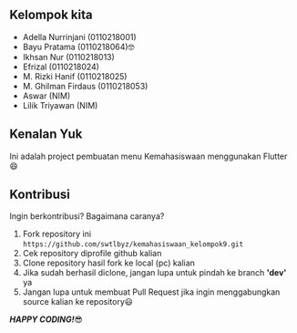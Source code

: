 ## Kelompok kita

- Adella Nurrinjani (0110218001)
- Bayu Pratama (0110218064):nerd_face:
- Ikhsan Nur (0110218013)
- Efrizal (0110218024)
- M. Rizki Hanif (0110218025)
- M. Ghilman Firdaus (0110218053)
- Aswar (NIM)
- Lilik Triyawan (NIM)

## Kenalan Yuk

Ini adalah project pembuatan menu Kemahasiswaan menggunakan Flutter :smile:

## Kontribusi

Ingin berkontribusi? Bagaimana caranya?

1. Fork repository ini `https://github.com/swtlbyz/kemahasiswaan_kelompok9.git`
2. Cek repository diprofile github kalian
3. Clone repository hasil fork ke local (pc) kalian
4. Jika sudah berhasil diclone, jangan lupa untuk pindah ke branch **'dev'** ya
5. Jangan lupa untuk membuat Pull Request jika ingin menggabungkan source kalian ke repository:smiley:

**_HAPPY CODING!_**:sunglasses:
